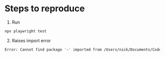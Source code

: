 # Steps to reproduce

1. Run

```bash
npx playwright test
```

2. Raises import error

```bash
Error: Cannot find package '~' imported from /Users/nick/Documents/Code/playwright-repro/tests/index.spec.ts
```
